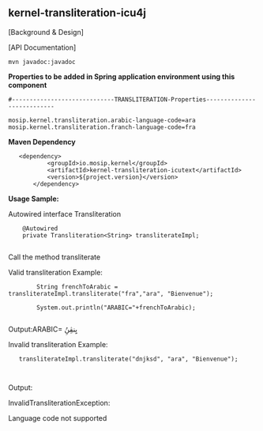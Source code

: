 ## kernel-transliteration-icu4j

[Background & Design]
 

 
[API Documentation]
 
 ```
 mvn javadoc:javadoc

 ```
 
**Properties to be added in Spring application environment using this component**


```
#-----------------------------TRANSLITERATION-Properties---------------------------

mosip.kernel.transliteration.arabic-language-code=ara
mosip.kernel.transliteration.franch-language-code=fra

```

 
 **Maven Dependency**
 
 ```
 	<dependency>
			<groupId>io.mosip.kernel</groupId>
			<artifactId>kernel-transliteration-icutext</artifactId>
			<version>${project.version}</version>
		</dependency>

 ```
 
 

**Usage Sample:**

Autowired interface Transliteration

```
	@Autowired
	private Transliteration<String> transliterateImpl;
	
```

Call the method transliterate

Valid transliteration Example:

```
		String frenchToArabic = transliterateImpl.transliterate("fra","ara", "Bienvenue");
		
		System.out.println("ARABIC="+frenchToArabic);
 
 ```
 
 Output:ARABIC= بِِنڤِنُِ
 
 Invalid transliteration Example:
 
 ```
	transliterateImpl.transliterate("dnjksd", "ara", "Bienvenue");
	
	
 ```
 
 Output: 
 

 InvalidTransliterationException:
 
 Language code not supported








